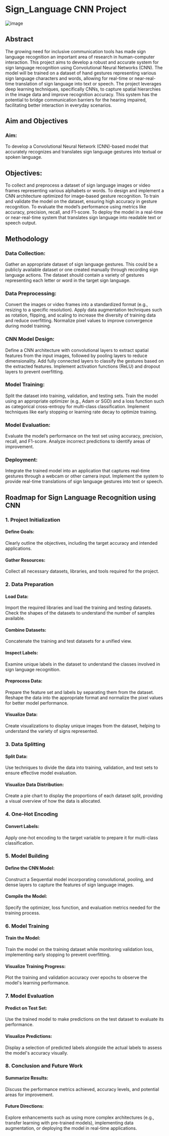 # Sign_Language CNN Project

![image](https://github.com/user-attachments/assets/20884ab1-3355-4319-80ed-719519b5b25b)

## Abstract
The growing need for inclusive communication tools has made sign language recognition an important area of research in human-computer interaction. This project aims to develop a robust and accurate system for sign language recognition using Convolutional Neural Networks (CNN). The model will be trained on a dataset of hand gestures representing various sign language characters and words, allowing for real-time or near-real-time translation of sign language into text or speech. The project leverages deep learning techniques, specifically CNNs, to capture spatial hierarchies in the image data and improve recognition accuracy. This system has the potential to bridge communication barriers for the hearing impaired, facilitating better interaction in everyday scenarios.

## Aim and Objectives
### Aim:
To develop a Convolutional Neural Network (CNN)-based model that accurately recognizes and translates sign language gestures into textual or spoken language.

## Objectives:
To collect and preprocess a dataset of sign language images or video frames representing various alphabets or words.
To design and implement a CNN architecture optimized for image-based gesture recognition.
To train and validate the model on the dataset, ensuring high accuracy in gesture recognition.
To evaluate the model’s performance using metrics like accuracy, precision, recall, and F1-score.
To deploy the model in a real-time or near-real-time system that translates sign language into readable text or speech output.


## Methodology
### Data Collection:
Gather an appropriate dataset of sign language gestures. This could be a publicly available dataset or one created manually through recording sign language actions.
The dataset should contain a variety of gestures representing each letter or word in the target sign language.

### Data Preprocessing:
Convert the images or video frames into a standardized format (e.g., resizing to a specific resolution).
Apply data augmentation techniques such as rotation, flipping, and scaling to increase the diversity of training data and reduce overfitting.
Normalize pixel values to improve convergence during model training.

### CNN Model Design:
Define a CNN architecture with convolutional layers to extract spatial features from the input images, followed by pooling layers to reduce dimensionality.
Add fully connected layers to classify the gestures based on the extracted features.
Implement activation functions (ReLU) and dropout layers to prevent overfitting.

### Model Training:
Split the dataset into training, validation, and testing sets.
Train the model using an appropriate optimizer (e.g., Adam or SGD) and a loss function such as categorical cross-entropy for multi-class classification.
Implement techniques like early stopping or learning rate decay to optimize training.

### Model Evaluation:
Evaluate the model’s performance on the test set using accuracy, precision, recall, and F1-score.
Analyze incorrect predictions to identify areas of improvement.

### Deployment:
Integrate the trained model into an application that captures real-time gestures through a webcam or other camera input.
Implement the system to provide real-time translations of sign language gestures into text or speech.

## Roadmap for Sign Language Recognition using CNN
### 1. Project Initialization
#### Define Goals:
Clearly outline the objectives, including the target accuracy and intended applications.
#### Gather Resources:
Collect all necessary datasets, libraries, and tools required for the project.

### 2. Data Preparation
#### Load Data:
Import the required libraries and load the training and testing datasets.
Check the shapes of the datasets to understand the number of samples available.

#### Combine Datasets:
Concatenate the training and test datasets for a unified view.

#### Inspect Labels:
Examine unique labels in the dataset to understand the classes involved in sign language recognition.

#### Preprocess Data:
Prepare the feature set and labels by separating them from the dataset.
Reshape the data into the appropriate format and normalize the pixel values for better model performance.

#### Visualize Data:
Create visualizations to display unique images from the dataset, helping to understand the variety of signs represented.

### 3. Data Splitting
#### Split Data:
Use techniques to divide the data into training, validation, and test sets to ensure effective model evaluation.

#### Visualize Data Distribution:
Create a pie chart to display the proportions of each dataset split, providing a visual overview of how the data is allocated.

### 4. One-Hot Encoding
#### Convert Labels:
Apply one-hot encoding to the target variable to prepare it for multi-class classification.

### 5. Model Building
#### Define the CNN Model:
Construct a Sequential model incorporating convolutional, pooling, and dense layers to capture the features of sign language images.

#### Compile the Model:
Specify the optimizer, loss function, and evaluation metrics needed for the training process.

### 6. Model Training
#### Train the Model:
Train the model on the training dataset while monitoring validation loss, implementing early stopping to prevent overfitting.

#### Visualize Training Progress:
Plot the training and validation accuracy over epochs to observe the model's learning performance.

### 7. Model Evaluation
#### Predict on Test Set:
Use the trained model to make predictions on the test dataset to evaluate its performance.

#### Visualize Predictions:
Display a selection of predicted labels alongside the actual labels to assess the model's accuracy visually.

### 8. Conclusion and Future Work
#### Summarize Results:
Discuss the performance metrics achieved, accuracy levels, and potential areas for improvement.
#### Future Directions: 
Explore enhancements such as using more complex architectures (e.g., transfer learning with pre-trained models), implementing data augmentation, or deploying the model in real-time applications.
